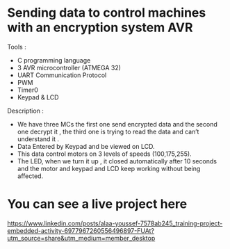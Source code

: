 # Sending data to control machines with an encryption system AVR

Tools :
- C programming language
- 3 AVR microcontroller (ATMEGA 32)
- UART Communication Protocol
- PWM
- Timer0
- Keypad & LCD

Description :
- We have three MCs the first one send encrypted data and the second one decrypt it , the third one is trying to read the data and can’t understand it .
- Data Entered by Keypad and be viewed on LCD.
- This data control motors on 3 levels of speeds (100,175,255).
- The LED, when we turn it up , it closed automatically after 10 seconds and the motor and keypad and LCD keep working without being affected.

# You can see a live project here
https://www.linkedin.com/posts/alaa-youssef-7578ab245_training-project-embedded-activity-6977967260556496897-FUAt?utm_source=share&utm_medium=member_desktop
